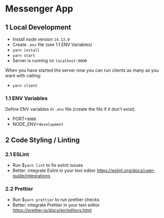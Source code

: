 # Messenger App

## 1 Local Development

- Install node version `14.13.0`
- Create `.env` file (see 1.1 ENV Variables)
- `yarn install`
- `yarn start`
- Server is running on `localhost:9000`

When you have started the server now you can run clients as many as you want 
with calling:

- `yarn client`

### 1.1 ENV Variables

Define ENV variables in `.env` file (create the file if it don't exist).

- PORT=`9000`
- NODE_ENV=`development`

## 2 Code Styling / Linting

### 2.1 ESLint

- Run \$`yarn lint` to fix eslint issues
- Better: integrate Eslint in your text editor https://eslint.org/docs/user-guide/integrations

### 2.2 Prettier

- Run \$`yarn prettier` to run prettier checks
- Better: integrate Prettier in your text editor https://prettier.io/docs/en/editors.html
